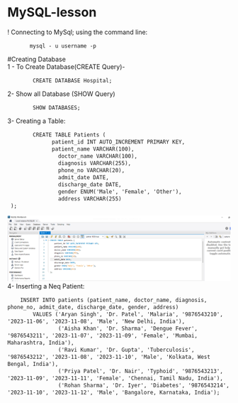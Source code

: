 # MySQL-lesson

! Connecting to MySql;
  using the command line:	 
	
	 	   mysql - u username -p

#Creating Database  
  1  -  To Create Database(CREATE Query)-
		
		    CREATE DATABASE Hospital;
			
   2- Show all Database   (SHOW Query)
	 
		    SHOW DATABASES;

  3- Creating a Table:

		 	CREATE TABLE Patients (
   				  patient_id INT AUTO_INCREMENT PRIMARY KEY,
   				  patient_name VARCHAR(100),
				    doctor_name VARCHAR(100),
				    diagnosis VARCHAR(255),
				    phone_no VARCHAR(20),
				    admit_date DATE,
				    discharge_date DATE,
				    gender ENUM('Male', 'Female', 'Other'),
				    address VARCHAR(255)
     );
![image alt](https://github.com/amanrawa/MySQL-lesson/blob/4e3cc7ec349f5668a032604451d8e94bb59015eb/Screenshot%202024-11-06%20234410.png)
 4- Inserting a Neq Patient:

 		INSERT INTO patients (patient_name, doctor_name, diagnosis, phone_no, admit_date, discharge_date, gender, address)
			VALUES ('Aryan Singh', 'Dr. Patel', 'Malaria', '9876543210', '2023-11-06', '2023-11-08', 'Male', 'New Delhi, India'),
    				('Aisha Khan', 'Dr. Sharma', 'Dengue Fever', '9876543211', '2023-11-07', '2023-11-09', 'Female', 'Mumbai, Maharashtra, India'),
    				('Ravi Kumar', 'Dr. Gupta', 'Tuberculosis', '9876543212', '2023-11-08', '2023-11-10', 'Male', 'Kolkata, West Bengal, India'),
    				('Priya Patel', 'Dr. Nair', 'Typhoid', '9876543213', '2023-11-09', '2023-11-11', 'Female', 'Chennai, Tamil Nadu, India'),
    				('Rohan Sharma', 'Dr. Iyer', 'Diabetes', '9876543214', '2023-11-10', '2023-11-12', 'Male', 'Bangalore, Karnataka, India');
	 

	 
